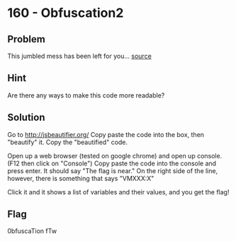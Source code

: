 # 160 - Obfuscation2

## Problem

This jumbled mess has been left for you... [source](http://www.easyctf.com/problem_data/obfuscation/obfuscate.js)

## Hint

Are there any ways to make this code more readable?

## Solution

Go to http://jsbeautifier.org/
Copy paste the code into the box, then "beautify" it.
Copy the "beautified" code.

Open up a web browser (tested on google chrome) and open up console. (F12 then click on "Console")
Copy paste the code into the console and press enter. It should say "The flag is near." 
On the right side of the line, however, there is something that says "VMXXX:X"

Click it and it shows a list of variables and their values, and you get the flag!

## Flag

0bfuscaTion fTw
